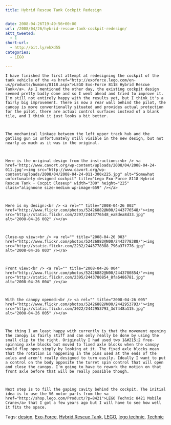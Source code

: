 ```yaml
---
title: Hybrid Rescue Tank Cockpit Redesign


date: 2008-04-26T19:49:56+00:00
url: /2008/04/26/hybrid-rescue-tank-cockpit-redesign/
aktt_tweeted:
  - 1
short-url:
  - http://bit.ly/ehXd55
categories:
  - LEGO

---
```

<div class='microid-mailto+http:sha1:f527cdd6012ba026a6ad2977716dc2e59c1d59c3'>
  
    I have finished the first attempt at redesigning the cockpit of the tank vehicle of the <a href="http://exoforce.lego.com/en-us/products/humans/8118.aspx">LEGO Exo-Force 8118 Hybrid Rescue Tank</a>. As I mentioned the other day, the existing cockpit design seemed pretty badly done and so I went ahead and tried to improve it. I'm still not entirely happy with the results yet, but I think it's a fairly big improvement. There is now a rear wall behind the pilot, the canopy is more conventionally situated and provides actual protection for the pilot, there are actual control surfaces instead of a blank tile, and I think it just looks a bit better.
  
  
  
    The mechanical linkage between the left upper track hub and the gatling gun is unfortunately still visible in the new design, but not nearly as much as it was in the original.
  
  
  
    Here is the original design from the instructions:<br /> <a href='http://www.cavort.org/wp-content/uploads/2008/04/2008-04-24-011.jpg'><img src="http://www.cavort.org/wp-content/uploads/2008/04/2008-04-24-011-300x225.jpg" alt="Somewhat unfortunately designed cockpit" title="Lego Exo-Force 8118 Hybrid Rescue Tank - Cocpit Closeup" width="300" height="225" class="alignnone size-medium wp-image-659" /></a>
  
  
  
    Here is my design:<br /> <a rel="" title="2008-04-26 002" href="http://www.flickr.com/photos/52426882@N00/2443776548/"><img src="http://static.flickr.com/2297/2443776548_ea8dea8d33.jpg" alt="2008-04-26 002" /></a>
  
  
  
    Close-up view:<br /> <a rel="" title="2008-04-26 003" href="http://www.flickr.com/photos/52426882@N00/2443778388/"><img src="http://static.flickr.com/2232/2443778388_796a37f776.jpg" alt="2008-04-26 003" /></a>
  
  
  
    Front view:<br /> <a rel="" title="2008-04-26 004" href="http://www.flickr.com/photos/52426882@N00/2443780854/"><img src="http://static.flickr.com/2395/2443780854_8fa6486781.jpg" alt="2008-04-26 004" /></a>
  
  
  
    With the canopy opened:<br /> <a rel="" title="2008-04-26 005" href="http://www.flickr.com/photos/52426882@N00/2442953793/"><img src="http://static.flickr.com/3022/2442953793_3d7448a115.jpg" alt="2008-04-26 005" /></a>
  
  
  
    The thing I am least happy with currently is that the movement opening the canopy is fairly stiff and can only really be done by using the small clip to the right. Originally I had used two 1&#215;2 free-spinning axle blocks but moved to fixed axle blocks when the canopy would flop open simply by looking at it. The fixed axle blocks mean that the rotation is happening in the pins used at the ends of the axles and aren't really designed to turn easily. Ideally I want to put a control on the body opposite the turret spin control that will open and close the canopy. I'm going to have to rework the motion on that front axle before that will be really possible though.
  
  
  
    Next step is to fill the gaping cavity behind the cockpit. The initial idea is to use the V6 motor parts from the <a href="http://shop.lego.com/Product/?p=8421">LEGO Technic 8421 Mobile Crane</a> that I got a few years ago but I will have to see how well it fits the space.
  
</div>

<div class="st-post-tags">
  Tags: <a href="http://www.cavort.org/tag/design/" title="design" rel="tag">design</a>, <a href="http://www.cavort.org/tag/exo-force/" title="Exo-Force" rel="tag">Exo-Force</a>, <a href="http://www.cavort.org/tag/hybrid-rescue-tank/" title="Hybrid Rescue Tank" rel="tag">Hybrid Rescue Tank</a>, <a href="http://www.cavort.org/tag/lego/" title="LEGO" rel="tag">LEGO</a>, <a href="http://www.cavort.org/tag/lego-technic/" title="lego technic" rel="tag">lego technic</a>, <a href="http://www.cavort.org/tag/technic/" title="Technic" rel="tag">Technic</a><br />
</div>